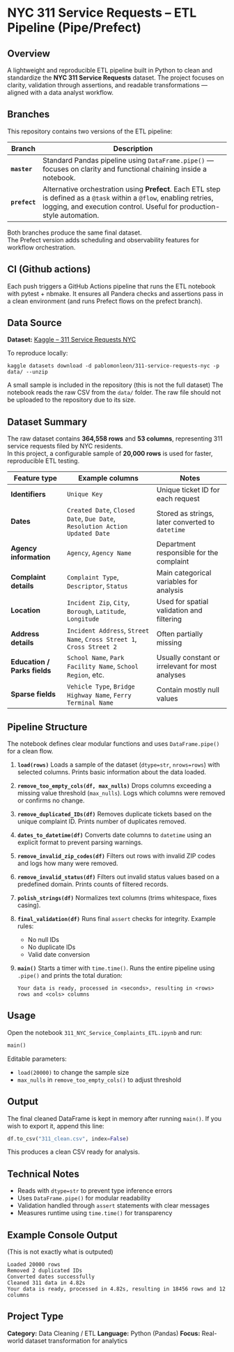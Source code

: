 
# NYC 311 Service Requests – ETL Pipeline (Pipe/Prefect)

## Overview
A lightweight and reproducible ETL pipeline built in Python to clean and standardize the **NYC 311 Service Requests** dataset.
The project focuses on clarity, validation through assertions, and readable transformations — aligned with a data analyst workflow.

## Branches

This repository contains two versions of the ETL pipeline:

| Branch | Description |
|---------|--------------|
| **`master`** | Standard Pandas pipeline using `DataFrame.pipe()` — focuses on clarity and functional chaining inside a notebook. |
| **`prefect`** | Alternative orchestration using **Prefect**. Each ETL step is defined as a `@task` within a `@flow`, enabling retries, logging, and execution control. Useful for production-style automation. |

Both branches produce the same final dataset.  
The Prefect version adds scheduling and observability features for workflow orchestration.

## CI (Github actions)

Each push triggers a GitHub Actions pipeline that runs the ETL notebook with pytest + nbmake.
It ensures all Pandera checks and assertions pass in a clean environment (and runs Prefect flows on the prefect branch).


## Data Source
**Dataset:** [Kaggle – 311 Service Requests NYC](https://www.kaggle.com/datasets/pablomonleon/311-service-requests-nyc)

To reproduce locally:
```
kaggle datasets download -d pablomonleon/311-service-requests-nyc -p data/ --unzip
```
A small sample is included in the repository (this is not the full dataset)
The notebook reads the raw CSV from the `data/` folder.
The raw file should not be uploaded to the repository due to its size.


## Dataset Summary
The raw dataset contains **364,558 rows** and **53 columns**, representing 311 service requests filed by NYC residents.  
In this project, a configurable sample of **20,000 rows** is used for faster, reproducible ETL testing.

| Feature type | Example columns | Notes |
|---------------|----------------|-------|
| **Identifiers** | `Unique Key` | Unique ticket ID for each request |
| **Dates** | `Created Date`, `Closed Date`, `Due Date`, `Resolution Action Updated Date` | Stored as strings, later converted to `datetime` |
| **Agency information** | `Agency`, `Agency Name` | Department responsible for the complaint |
| **Complaint details** | `Complaint Type`, `Descriptor`, `Status` | Main categorical variables for analysis |
| **Location** | `Incident Zip`, `City`, `Borough`, `Latitude`, `Longitude` | Used for spatial validation and filtering |
| **Address details** | `Incident Address`, `Street Name`, `Cross Street 1`, `Cross Street 2` | Often partially missing |
| **Education / Parks fields** | `School Name`, `Park Facility Name`, `School Region`, etc. | Usually constant or irrelevant for most analyses |
| **Sparse fields** | `Vehicle Type`, `Bridge Highway Name`, `Ferry Terminal Name` | Contain mostly null values |


## Pipeline Structure

The notebook defines clear modular functions and uses `DataFrame.pipe()` for a clean flow.

1. **`load(rows)`**
   Loads a sample of the dataset (`dtype=str`, `nrows=rows`) with selected columns.
   Prints basic information about the data loaded.

2. **`remove_too_empty_cols(df, max_nulls)`**
   Drops columns exceeding a missing value threshold (`max_nulls`).
   Logs which columns were removed or confirms no change.

3. **`remove_duplicated_IDs(df)`**
   Removes duplicate tickets based on the unique complaint ID.
   Prints number of duplicates removed.

4. **`dates_to_datetime(df)`**
   Converts date columns to `datetime` using an explicit format to prevent parsing warnings.

5. **`remove_invalid_zip_codes(df)`**
   Filters out rows with invalid ZIP codes and logs how many were removed.

6. **`remove_invalid_status(df)`**
   Filters out invalid status values based on a predefined domain.
   Prints counts of filtered records.

7. **`polish_strings(df)`**
   Normalizes text columns (trims whitespace, fixes casing).

8. **`final_validation(df)`**
   Runs final `assert` checks for integrity.
   Example rules:

   -  No null IDs
   -  No duplicate IDs
   -  Valid date conversion

9. **`main()`**
   Starts a timer with `time.time()`.
   Runs the entire pipeline using `.pipe()` and prints the total duration:

   ```
   Your data is ready, processed in <seconds>, resulting in <rows> rows and <cols> columns
   ```

## Usage

Open the notebook `311_NYC_Service_Complaints_ETL.ipynb` and run:

```python
main()
```

Editable parameters:

-  `load(20000)` to change the sample size
-  `max_nulls` in `remove_too_empty_cols()` to adjust threshold

## Output

The final cleaned DataFrame is kept in memory after running `main()`.
If you wish to export it, append this line:

```python
df.to_csv("311_clean.csv", index=False)
```

This produces a clean CSV ready for analysis.

## Technical Notes

-  Reads with `dtype=str` to prevent type inference errors
-  Uses `DataFrame.pipe()` for modular readability
-  Validation handled through `assert` statements with clear messages
-  Measures runtime using `time.time()` for transparency

## Example Console Output
(This is not exactly what is outputed)
```
Loaded 20000 rows
Removed 2 duplicated IDs
Converted dates successfully
Cleaned 311 data in 4.82s
Your data is ready, processed in 4.82s, resulting in 18456 rows and 12 columns
```

## Project Type

**Category:** Data Cleaning / ETL
**Language:** Python (Pandas)
**Focus:** Real-world dataset transformation for analytics
